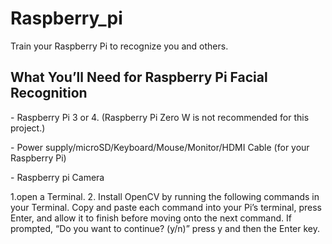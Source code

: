 # Raspberry_pi

<p>Train your Raspberry Pi to recognize you and others.</p>


<h2>What You’ll Need for Raspberry Pi Facial Recognition</h2>
 - Raspberry Pi 3 or 4. (Raspberry Pi Zero W is not recommended for this project.) </p>
 - Power supply/microSD/Keyboard/Mouse/Monitor/HDMI Cable (for your Raspberry Pi) </p>
 - Raspberry pi Camera</p>

 1.open a Terminal.
 2. Install OpenCV by running the following commands in your Terminal. 
  Copy and paste each command into your Pi’s terminal, press Enter, and allow it to finish before moving onto the next command.
  If prompted, “Do you want to continue? (y/n)” press y and then the Enter key.

  

